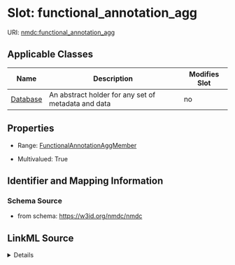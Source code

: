 # Slot: functional_annotation_agg

URI: [nmdc:functional_annotation_agg](https://w3id.org/nmdc/functional_annotation_agg)



<!-- no inheritance hierarchy -->




## Applicable Classes

| Name | Description | Modifies Slot |
| --- | --- | --- |
[Database](Database.md) | An abstract holder for any set of metadata and data |  no  |







## Properties

* Range: [FunctionalAnnotationAggMember](FunctionalAnnotationAggMember.md)

* Multivalued: True





## Identifier and Mapping Information







### Schema Source


* from schema: https://w3id.org/nmdc/nmdc




## LinkML Source

<details>
```yaml
name: functional_annotation_agg
from_schema: https://w3id.org/nmdc/nmdc
rank: 1000
domain: Database
multivalued: true
alias: functional_annotation_agg
domain_of:
- Database
range: FunctionalAnnotationAggMember
inlined: true
inlined_as_list: true

```
</details>